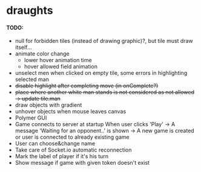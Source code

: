# draughts

#### TODO:

+ null for forbidden tiles (instead of drawing graphic)?, but tile must draw itself...
+ animate color change
  + lower hover animation time
  + hover allowed field animation
+ unselect men when clicked on empty tile, some errors in highlighting selected man
+ ~~disable highlight after completing move (in onComplete?)~~
+ ~~place where another white man stands is not considered as not allowed -> update tile.man~~
+ draw objects with gradient
+ unhover objects when mouse leaves canvas
+ Polymer GUI
+ Game connects to server at startup
  When user clicks 'Play' -> A message 'Waiting for an opponent..' is shown -> A new game is created or user is connected to already existing game
+ User can choose&change name
+ Take care of Socket.io automatic reconnection
+ Mark the label of player if it's his turn
+ Show message if game with given token doesn't exist
